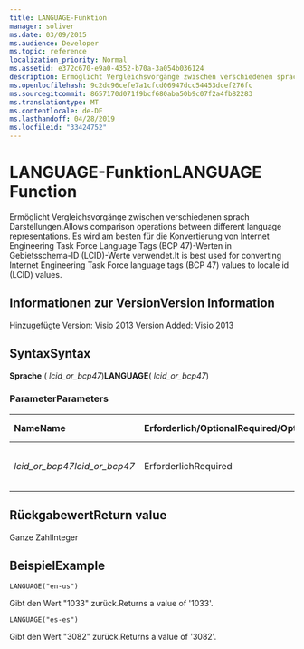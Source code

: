 ```yaml
---
title: LANGUAGE-Funktion
manager: soliver
ms.date: 03/09/2015
ms.audience: Developer
ms.topic: reference
localization_priority: Normal
ms.assetid: e372c670-e9a0-4352-b70a-3a054b036124
description: Ermöglicht Vergleichsvorgänge zwischen verschiedenen sprach Darstellungen. Es wird am besten für die Konvertierung von Internet Engineering Task Force Language Tags (BCP 47)-Werten in Gebietsschema-ID (LCID)-Werte verwendet.
ms.openlocfilehash: 9c2dc96cefe7a1cfcd06947dcc54453dcef276fc
ms.sourcegitcommit: 8657170d071f9bcf680aba50b9c07f2a4fb82283
ms.translationtype: MT
ms.contentlocale: de-DE
ms.lasthandoff: 04/28/2019
ms.locfileid: "33424752"
---
```

# <a name="language-function"></a><span data-ttu-id="4b91b-104">LANGUAGE-Funktion</span><span class="sxs-lookup"><span data-stu-id="4b91b-104">LANGUAGE Function</span></span>

<span data-ttu-id="4b91b-105">Ermöglicht Vergleichsvorgänge zwischen verschiedenen sprach Darstellungen.</span><span class="sxs-lookup"><span data-stu-id="4b91b-105">Allows comparison operations between different language representations.</span></span> <span data-ttu-id="4b91b-106">Es wird am besten für die Konvertierung von Internet Engineering Task Force Language Tags (BCP 47)-Werten in Gebietsschema-ID (LCID)-Werte verwendet.</span><span class="sxs-lookup"><span data-stu-id="4b91b-106">It is best used for converting Internet Engineering Task Force language tags (BCP 47) values to locale id (LCID) values.</span></span>
  
## <a name="version-information"></a><span data-ttu-id="4b91b-107">Informationen zur Version</span><span class="sxs-lookup"><span data-stu-id="4b91b-107">Version Information</span></span>

<span data-ttu-id="4b91b-108">Hinzugefügte Version: Visio 2013
</span><span class="sxs-lookup"><span data-stu-id="4b91b-108">Version Added: Visio 2013</span></span> 
  
## <a name="syntax"></a><span data-ttu-id="4b91b-109">Syntax</span><span class="sxs-lookup"><span data-stu-id="4b91b-109">Syntax</span></span>

 <span data-ttu-id="4b91b-110">**Sprache** ( _lcid_or_bcp47_)</span><span class="sxs-lookup"><span data-stu-id="4b91b-110">**LANGUAGE**( _lcid_or_bcp47_)</span></span>
  
### <a name="parameters"></a><span data-ttu-id="4b91b-111">Parameter</span><span class="sxs-lookup"><span data-stu-id="4b91b-111">Parameters</span></span>

|<span data-ttu-id="4b91b-112">**Name**</span><span class="sxs-lookup"><span data-stu-id="4b91b-112">**Name**</span></span>|<span data-ttu-id="4b91b-113">**Erforderlich/Optional**</span><span class="sxs-lookup"><span data-stu-id="4b91b-113">**Required/Optional**</span></span>|<span data-ttu-id="4b91b-114">**Datentyp**</span><span class="sxs-lookup"><span data-stu-id="4b91b-114">**Data Type**</span></span>|<span data-ttu-id="4b91b-115">**Beschreibung**</span><span class="sxs-lookup"><span data-stu-id="4b91b-115">**Description**</span></span>|
|:-----|:-----|:-----|:-----|
| <span data-ttu-id="4b91b-116">_lcid_or_bcp47_</span><span class="sxs-lookup"><span data-stu-id="4b91b-116">_lcid_or_bcp47_</span></span> <br/> |<span data-ttu-id="4b91b-117">Erforderlich</span><span class="sxs-lookup"><span data-stu-id="4b91b-117">Required</span></span>  <br/> |<span data-ttu-id="4b91b-118">**String**</span><span class="sxs-lookup"><span data-stu-id="4b91b-118">**String**</span></span> <br/> |<span data-ttu-id="4b91b-119">Der LCID-oder BCP 47-Wert für die Sprache.</span><span class="sxs-lookup"><span data-stu-id="4b91b-119">The LCID or BCP 47 value for the language.</span></span>  <br/> |
   
## <a name="return-value"></a><span data-ttu-id="4b91b-120">Rückgabewert</span><span class="sxs-lookup"><span data-stu-id="4b91b-120">Return value</span></span>

<span data-ttu-id="4b91b-121">Ganze Zahl</span><span class="sxs-lookup"><span data-stu-id="4b91b-121">Integer</span></span>
  
## <a name="example"></a><span data-ttu-id="4b91b-122">Beispiel</span><span class="sxs-lookup"><span data-stu-id="4b91b-122">Example</span></span>

 `LANGUAGE("en-us")`
  
<span data-ttu-id="4b91b-123">Gibt den Wert "1033" zurück.</span><span class="sxs-lookup"><span data-stu-id="4b91b-123">Returns a value of '1033'.</span></span>
  
 `LANGUAGE("es-es")`
  
<span data-ttu-id="4b91b-124">Gibt den Wert "3082" zurück.</span><span class="sxs-lookup"><span data-stu-id="4b91b-124">Returns a value of '3082'.</span></span>
  

